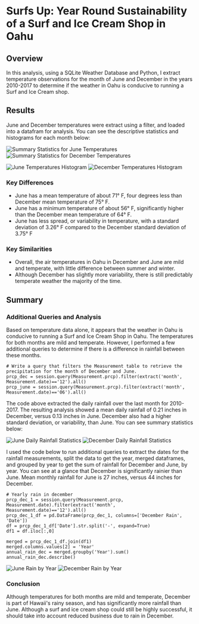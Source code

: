 # Surfs Up: Year Round Sustainability of a Surf and Ice Cream Shop in Oahu

## Overview
In this analysis, using a SQLite Weather Database and Python, I extract temperature observations for the month of June and December in the years 2010-2017 to determine if the weather in Oahu is conducive to running a Surf and Ice Cream shop.

## Results
June and December temperatures were extract using a filter, and loaded into a datafram for analysis. You can see the descriptive statistics and histograms for each month below:

![Summary Statistics for June Temperatures](Images/june_desc_stat.png) ![Summary Statistics for December Temperatures](Images/dec_desc_stat.png)

![June Temperatures Histogram](Images/june_hist.png) ![December Temperatures Histogram](Images/dec_hist.png)

### Key Differences
  * June has a mean temperature of about 71° F, four degrees less than December mean temperature of 75° F.
  * June has a minimum temperature of about 56° F, significantly higher than the December mean temperature of 64° F.
  * June has less spread, or variability in temperature, with a standard deviation of 3.26° F compared to the December standard deviation of 3.75° F

### Key Similarities
  * Overall, the air temperatures in Oahu in December and June are mild and temperate, with little difference between summer and winter. 
  * Although December has slightly more variability, there is still predictably temperate weather the majority of the time.

## Summary

### Additional Queries and Analysis

Based on temperature data alone, it appears that the weather in Oahu is conducive to running a Surf and Ice Cream Shop in Oahu. The temperatures for both months are mild and temperate. However, I performed a few additional queries to determine if there is a difference in rainfall between these months.

```
# Write a query that filters the Measurement table to retrieve the precipitation for the month of December and June.
prcp_dec = session.query(Measurement.prcp).filter(extract('month', Measurement.date)=='12').all()
prcp_june = session.query(Measurement.prcp).filter(extract('month', Measurement.date)=='06').all()
```

The code above extracted the daily rainfall over the last month for 2010-2017. The resulting analysis showed a mean daily rainfall of 0.21 inches in December, versus 0.13 inches in June. December also had a higher standard deviation, or variability, than June. You can see summary statistics below:

![June Daily Rainfall Statistics](Images/dec_daily_stat.png) ![December Daily Rainfall Statistics](Images/june_daily_stat.png)

I used the code below to run additional queries to extract the dates for the rainfall measurements, split the data to get the year, merged dataframes, and grouped by year to get the sum of rainfall for December and June, by year. You can see at a glance that December is significantly rainier than June. Mean monthly rainfall for June is 27 inches, versus 44 inches for December.

```
# Yearly rain in december
prcp_dec_1 = session.query(Measurement.prcp, Measurement.date).filter(extract('month', Measurement.date)=='12').all()
prcp_dec_1_df = pd.DataFrame(prcp_dec_1, columns=['December Rain', 'Date'])
df = prcp_dec_1_df['Date'].str.split('-', expand=True)
df1 = df.iloc[:,0]

merged = prcp_dec_1_df.join(df1)
merged.columns.values[2] = 'Year'
annual_rain_dec = merged.groupby('Year').sum()
annual_rain_dec.describe()

```

![June Rain by Year](Images/june_rain.png) ![December Rain by Year](Images/dec_rain.png)

### Conclusion

Although temperatures for both months are mild and temperate, December is part of Hawaii's rainy season, and has significantly  more rainfall than June. Although a surf and ice cream shop could still be highly successful, it should take into account reduced business due to rain in December. 
